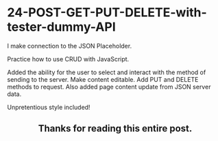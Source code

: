 # 24-POST-GET-PUT-DELETE-with-tester-dummy-API

I make connection to the JSON Placeholder.

Practice how to use CRUD with JavaScript.

Added the ability for the user to select and interact with the method of sending to the server.
Make content editable.
Add PUT and DELETE methods to request.
Also added page content update from JSON server data.


Unpretentious style included!

<h2 align="center">Thanks for reading this entire post.<h2>
